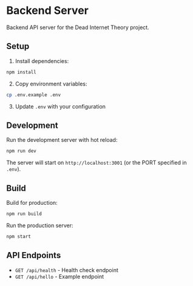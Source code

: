 # Backend Server

Backend API server for the Dead Internet Theory project.

## Setup

1. Install dependencies:
```bash
npm install
```

2. Copy environment variables:
```bash
cp .env.example .env
```

3. Update `.env` with your configuration

## Development

Run the development server with hot reload:
```bash
npm run dev
```

The server will start on `http://localhost:3001` (or the PORT specified in `.env`).

## Build

Build for production:
```bash
npm run build
```

Run the production server:
```bash
npm start
```

## API Endpoints

- `GET /api/health` - Health check endpoint
- `GET /api/hello` - Example endpoint

